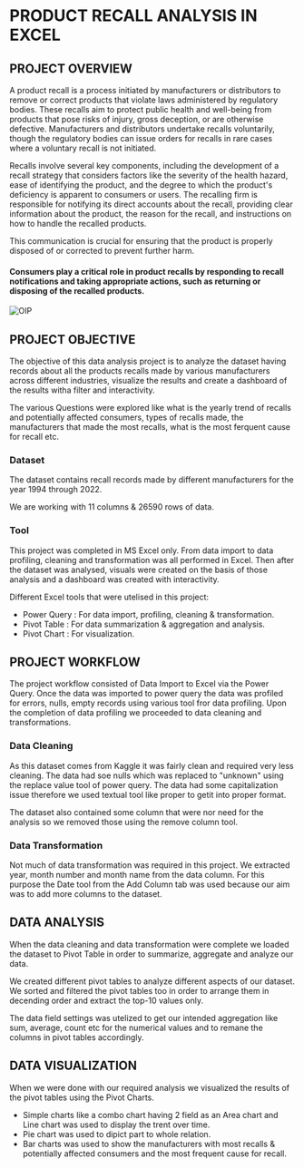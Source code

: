 # PRODUCT RECALL ANALYSIS IN EXCEL

## PROJECT OVERVIEW

A product recall is a process initiated by manufacturers or distributors to remove or correct products that violate laws administered by regulatory bodies. These recalls aim to protect public health and well-being from products that pose risks of injury, gross deception, or are otherwise defective. Manufacturers and distributors undertake recalls voluntarily, though the regulatory bodies can issue orders for recalls in rare cases where a voluntary recall is not initiated.

Recalls involve several key components, including the development of a recall strategy that considers factors like the severity of the health hazard, ease of identifying the product, and the degree to which the product's deficiency is apparent to consumers or users. The recalling firm is responsible for notifying its direct accounts about the recall, providing clear information about the product, the reason for the recall, and instructions on how to handle the recalled products.

This communication is crucial for ensuring that the product is properly disposed of or corrected to prevent further harm.

#### Consumers play a critical role in product recalls by responding to recall notifications and taking appropriate actions, such as returning or disposing of the recalled products.


![OIP](https://github.com/Akbarkhan042/product_recalls_analysis_project_excel/assets/156647226/b7d0da7e-7dc7-42f2-a527-514d46036a66)

## PROJECT OBJECTIVE

The objective of this data analysis project is to analyze the dataset having records about all the products recalls made by various manufacturers across different industries, visualize the results and create a dashboard of the results witha filter and interactivity.

The various Questions were explored like what is the  yearly trend of recalls and potentially affected consumers, types of recalls made, the manufacturers that made the most recalls, what is the most ferquent cause for recall etc.

### Dataset
The dataset contains recall records made by different manufacturers for the year 1994 through 2022.

We are working with 11 columns & 26590 rows of data.

### Tool
This project was completed in MS Excel only. From data import to data profiling, cleaning and transformation was all performed in Excel. Then after the dataset was analysed, visuals were created on the basis of those analysis and a dashboard was created with interactivity.

Different Excel tools that were utelised in this project:
- Power Query  : For data import, profiling, cleaning & transformation.
- Pivot Table  : For data summarization & aggregation and analysis.
- Pivot Chart  : For visualization.

## PROJECT WORKFLOW

The project workflow consisted of Data Import to Excel via the Power Query. Once the data was imported to power query the data was profiled for errors, nulls, empty records using various tool fror data profiling. Upon the completion of data profiling we proceeded to data cleaning and transformations.

### Data Cleaning

As this dataset comes from Kaggle it was fairly clean and required very less cleaning. The data had soe nulls which was replaced to "unknown" using the replace value tool of power query. The data had some capitalization issue therefore we used textual tool like proper to getit into proper format.

The dataset also contained some column that were nor need for the analysis so we removed those using the remove column tool.

### Data Transformation

Not much of data transformation was required in this project.
We extracted year, month number and month name from the data column. For this purpose the Date tool from the Add Column tab was used because our aim was to add more columns to the dataset.


## DATA ANALYSIS

When the data cleaning and data transformation were complete we loaded the dataset to Pivot Table in order to summarize, aggregate and analyze our data.

We created different pivot tables to analyze different aspects of our dataset. We sorted and filtered the pivot tables too in order to arrange them in decending order and extract the top-10 values only.

The data field settings was utelized to get our intended aggregation like sum, average, count etc for the numerical values and to remane the columns in pivot tables accordingly.

## DATA VISUALIZATION

When we were done with our required analysis we visualized the results of the pivot tables using the Pivot Charts.

- Simple charts like a combo chart having 2 field as an Area chart and Line chart was used to display the trent over time.
- Pie chart was used to dipict part to whole relation.
- Bar charts was used to show the manufacturers with most recalls & potentially affected consumers and the most frequent cause for recall.





